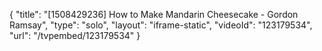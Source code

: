 {
    "title": "[1508429236] How to Make Mandarin Cheesecake - Gordon Ramsay",
    "type": "solo",
    "layout": "iframe-static",
    "videoId": "123179534",
    "url": "\/tvpembed\/123179534"
}